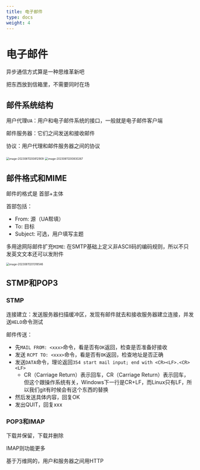 ```yaml
---
title: 电子邮件
type: docs
weight: 4
---
```


# 电子邮件

异步通信方式算是一种思维革新吧

把东西放到信箱里，不需要同时在场

## 邮件系统结构

用户代理`UA`：用户和电子邮件系统的接口，一般就是电子邮件客户端

邮件服务器：它们之间发送和接收邮件

协议：用户代理和邮件服务器之间的协议

<img src="https://cdn.jsdelivr.net/gh/zvictorliu/typoraPics@main/img/image-20230611200812909.png" alt="image-20230611200812909" style="zoom:50%;" />

<img src="https://cdn.jsdelivr.net/gh/zvictorliu/typoraPics@main/img/image-20230611200830267.png" alt="image-20230611200830267" style="zoom:50%;" />

## 邮件格式和MIME

邮件的格式是 首部+主体

首部包括：

- From: 源（UA帮填）
- To: 目标
- Subject: 可选，用户填写主题



多用途网际邮件扩充`MIME`: 在SMTP基础上定义非ASCII码的编码规则，所以不只发英文文本还可以发附件

<img src="https://cdn.jsdelivr.net/gh/zvictorliu/typoraPics@main/img/image-20230611201318546.png" alt="image-20230611201318546" style="zoom:50%;" />

## STMP和POP3

### STMP

连接建立：发送服务器扫描缓冲区，发现有邮件就去和接收服务器建立连接，并发送`HELO`命令测试

邮件传送：

- 先`MAIL FROM: <xxx>`命令，看是否有`OK`返回，检查是否准备好接收
- 发送 `RCPT TO: <xxx>`命令，看是否有`OK`返回，检查地址是否正确
- 发送`DATA`命令，理论返回`354 start mail input; end with <CR><LF>.<CR><LF>`
  - CR（Carriage Return）表示回车，CR（Carriage Return）表示回车，但这个跟操作系统有关，Windows下一行是CR+LF，而Linux只有LF，所以我们git有时候会有这个东西的替换
- 然后发送具体内容，回复OK
- 发出QUIT，回复xxx

### POP3和IMAP

下载并保留，下载并删除

IMAP则功能更多

基于万维网的，用户和服务器之间用HTTP